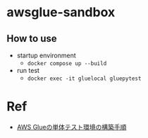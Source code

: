 # awsglue-sandbox

## How to use

* startup environment
  * `docker compose up --build`
* run test
  * `docker exec -it gluelocal gluepytest`


# Ref
* [AWS Glueの単体テスト環境の構築手順](https://future-architect.github.io/articles/20191206/)